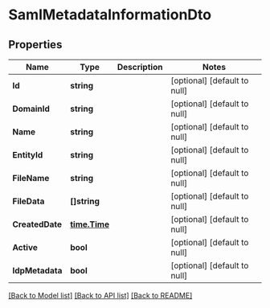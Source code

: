 # SamlMetadataInformationDto

## Properties
Name | Type | Description | Notes
------------ | ------------- | ------------- | -------------
**Id** | **string** |  | [optional] [default to null]
**DomainId** | **string** |  | [optional] [default to null]
**Name** | **string** |  | [optional] [default to null]
**EntityId** | **string** |  | [optional] [default to null]
**FileName** | **string** |  | [optional] [default to null]
**FileData** | **[]string** |  | [optional] [default to null]
**CreatedDate** | [**time.Time**](time.Time.md) |  | [optional] [default to null]
**Active** | **bool** |  | [optional] [default to null]
**IdpMetadata** | **bool** |  | [optional] [default to null]

[[Back to Model list]](../README.md#documentation-for-models) [[Back to API list]](../README.md#documentation-for-api-endpoints) [[Back to README]](../README.md)

